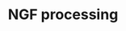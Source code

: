 ---
annotations:
- id: PW:0000002
  parent: classic metabolic pathway
  type: Pathway Ontology
  value: classic metabolic pathway
authors:
- ReactomeTeam
- DeSl
description: All neurotrophins (NTs) are generated as pre-pro-neurotrophin precursors.
  The signal peptide is cleaved off as NT is associated with the endoplasmic reticulum
  (ER). The resulting pro-NT can form a homodimer spontaneously which then transits
  to the Golgi apparatus and then onto the trans-Golgi network (TGN). Resident protein
  convertases (PCs) can cleave off the pro-sequence and mature NT is is targeted to
  constitutively released vesicles. The pro-NT form can also be released to the extracellular
  region.  View original pathway at [http://www.reactome.org/PathwayBrowser/#DIAGRAM=167060
  Reactome].
last-edited: 2021-01-25
organisms:
- Homo sapiens
redirect_from:
- /index.php/Pathway:WP4429
- /instance/WP4429
revision: null
schema-jsonld:
- '@context': https://schema.org/
  '@id': https://wikipathways.github.io/pathways/WP4429.html
  '@type': Dataset
  creator:
    '@type': Organization
    name: WikiPathways
  description: All neurotrophins (NTs) are generated as pre-pro-neurotrophin precursors.
    The signal peptide is cleaved off as NT is associated with the endoplasmic reticulum
    (ER). The resulting pro-NT can form a homodimer spontaneously which then transits
    to the Golgi apparatus and then onto the trans-Golgi network (TGN). Resident protein
    convertases (PCs) can cleave off the pro-sequence and mature NT is is targeted
    to constitutively released vesicles. The pro-NT form can also be released to the
    extracellular region.  View original pathway at [http://www.reactome.org/PathwayBrowser/#DIAGRAM=167060
    Reactome].
  keywords:
  - (TRKA)
  - 'Ca2+ '
  - 'FURIN '
  - 'NGF '
  - NGF(1-241)
  - NGF(19-241)
  - 'NGF(19-241) '
  - 'PCSK5(115-913) '
  - 'PCSK6 '
  - Signaling by NTRK1
  - Subtilisin/kexin
  - convertase (Calcium
  - dependant)
  - homodimer
  - mature beta-NGF
  - p75 NTR
  - pro-beta-NGF
  - receptor-mediated
  - signalling
  license: CC0
  name: NGF processing
seo: CreativeWork
title: NGF processing
wpid: WP4429
---